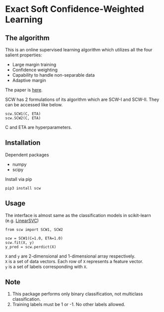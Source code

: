 Exact Soft Confidence-Weighted Learning
=======================================

## The algorithm
This is an online supervised learning algorithm which utilizes all the four salient properties:

* Large margin training
* Confidence weighting
* Capability to handle non-separable data
* Adaptive margin

The paper is [here](http://icml.cc/2012/papers/86.pdf).

SCW has 2 formulations of its algorithm which are SCW-I and SCW-II.
They can be accessed like below.

```
scw.SCW1(C, ETA)
scw.SCW2(C, ETA)
```

C and ETA are hyperparameters.

## Installation
Dependent packages

* numpy
* scipy

Install via pip
```
pip3 install scw
```

## Usage
The interface is almost same as the classification models in scikit-learn (e.g. [LinearSVC](http://scikit-learn.org/stable/modules/generated/sklearn.svm.LinearSVC.html))  

```
from scw import SCW1, SCW2

scw = SCW1(C=1.0, ETA=1.0)
scw.fit(X, y)
y_pred = scw.perdict(X)
```

`X` and `y` are 2-dimensional and 1-dimensional array respectively.  
`X` is a set of data vectors. Each row of `X` represents a feature vector.  
`y` is a set of labels corresponding with `X`.  

## Note
1. This package performs only binary classification, not multiclass classification.
2. Training labels must be 1 or -1. No other labels allowed.
